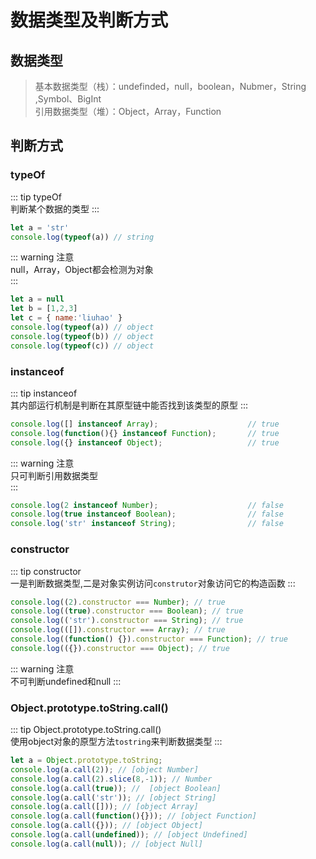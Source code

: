 # 数据类型及判断方式
## 数据类型
> 基本数据类型（栈）：undefinded，null，boolean，Nubmer，String ,Symbol、BigInt   
> 引用数据类型（堆）：Object，Array，Function
## 判断方式
### typeOf
::: tip typeOf  
判断某个数据的类型
:::
``` js
let a = 'str'
console.log(typeof(a)) // string
```
::: warning 注意  
null，Array，Object都会检测为对象  
:::
``` js
let a = null
let b = [1,2,3]
let c = { name:'liuhao' }
console.log(typeof(a)) // object
console.log(typeof(b)) // object
console.log(typeof(c)) // object
```
### instanceof
::: tip instanceof  
其内部运行机制是判断在其原型链中能否找到该类型的原型
:::
``` js
console.log([] instanceof Array);                    // true
console.log(function(){} instanceof Function);       // true
console.log({} instanceof Object);                   // true
```
::: warning 注意  
只可判断引用数据类型  
:::
``` js
console.log(2 instanceof Number);                    // false
console.log(true instanceof Boolean);                // false 
console.log('str' instanceof String);                // false 
```
### constructor
::: tip constructor  
一是判断数据类型,二是对象实例访问`construtor`对象访问它的构造函数
:::
``` js
console.log((2).constructor === Number); // true
console.log((true).constructor === Boolean); // true
console.log(('str').constructor === String); // true
console.log(([]).constructor === Array); // true
console.log((function() {}).constructor === Function); // true
console.log(({}).constructor === Object); // true
```
::: warning 注意  
不可判断undefined和null
:::
### Object.prototype.toString.call()
::: tip Object.prototype.toString.call()  
使用object对象的原型方法`tostring`来判断数据类型
:::
``` js
let a = Object.prototype.toString;
console.log(a.call(2)); // [object Number]
console.log(a.call(2).slice(8,-1)); // Number
console.log(a.call(true)); //  [object Boolean]
console.log(a.call('str')); // [object String]
console.log(a.call([])); // [object Array]
console.log(a.call(function(){})); // [object Function]
console.log(a.call({})); // [object Object]
console.log(a.call(undefined)); // [object Undefined]
console.log(a.call(null)); // [object Null]
```
